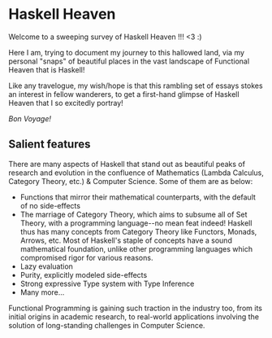 # Haskell Heaven

Welcome to a sweeping survey of Haskell Heaven !!! &lt;3 :)

Here I am, trying to document my journey to this hallowed land, via my personal "snaps" of beautiful places in the vast landscape of Functional Heaven that is Haskell! 

Like any travelogue, my wish/hope is that this rambling set of essays stokes an interest in fellow wanderers, to get a first-hand glimpse of Haskell Heaven that I so excitedly portray! 

_Bon Voyage!_

## Salient features

There are many aspects of Haskell that stand out as beautiful peaks of research and evolution in the confluence of Mathematics (Lambda Calculus, Category Theory, etc.) & Computer Science. Some of them are as below:

+ Functions that mirror their mathematical counterparts, with the default of no side-effects
+ The marriage of Category Theory, which aims to subsume all of Set Theory, with a programming language--no mean feat indeed! Haskell thus has many concepts from Category Theory like Functors, Monads, Arrows, etc. Most of Haskell's staple of concepts have a sound mathematical foundation, unlike other programming languages which compromised rigor for various reasons.
+ Lazy evaluation
+ Purity, explicitly modeled side-effects
+ Strong expressive Type system with Type Inference
+ Many more...

Functional Programming is gaining such traction in the industry too, from its initial origins in academic research, to real-world applications involving the solution of long-standing challenges in Computer Science.
